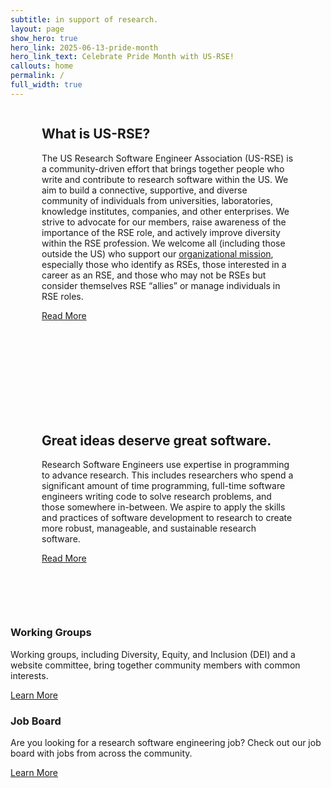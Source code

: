 ```yaml
---
subtitle: in support of research.
layout: page
show_hero: true
hero_link: 2025-06-13-pride-month
hero_link_text: Celebrate Pride Month with US-RSE!
callouts: home
permalink: /
full_width: true
---
```


<div class="card" style="padding:50px; margin-top:-50px">
<div class="row">
    <div class="col-md-9" style="margin:auto">
       <h2 class="block-title">What is US-RSE?</h2>
       <p>The US Research Software Engineer Association (US-RSE) is a community-driven effort that brings together people who write and contribute to research software within the US.
       We aim to build a connective, supportive, and diverse community of individuals from universities, laboratories, knowledge institutes, companies, and other enterprises.
       We strive to advocate for our members, raise awareness of the importance of the RSE role, and actively improve diversity within the RSE profession.
       We welcome all (including those outside the US) who support our <a href="{{ site.baseurl }}/about/mission/">organizational mission</a>, especially those who identify as RSEs, those interested in a career as an RSE, and those who may not be RSEs but consider themselves RSE “allies” or manage individuals in RSE roles.</p>
    <a href="{{ site.baseurl }}/about/" class="button btn-warning">Read More</a>
  </div>
    <div class="col-md-3">
      <img src="{{ site.baseurl }}/assets/img/circular_logo.png" alt="" style="padding:60px; float:right">
    </div>
 </div>
</div>


<div class="card" style="padding:50px; margin-top:50px">
<div class="row">
    <div class="col-md-4">
      <img src="{{ site.baseurl }}/assets/img/rse-lightbulb.png" alt="">
    </div>
    <div class="col-md-8" style="margin:auto">
       <h2 class="block-title">Great ideas deserve great software.</h2>
       <p>Research Software Engineers use expertise in programming to advance research.
      This includes researchers who spend a significant amount of time programming, full-time software engineers writing code to solve research problems, and those somewhere in-between. We aspire to apply the skills and practices of software development to research to create more robust, manageable, and sustainable research software.</p>
    <a href="{{ site.baseurl }}/about/what-is-an-rse/" class="button btn-warning">Read More</a>
  </div>
 </div>
</div>

<div class="inner" style="margin-top:50px">
  <div class="block-content">
   <div class="grid grid-col-2">        
    <div class="grid-item">
      <div class="grid-item-inside">
       <h3 class="grid-item-title line-left">Working Groups</h3>
       <div class="grid-item-content">
       <p>Working groups, including Diversity, Equity, and Inclusion (DEI) and a website committee, bring together community members with common interests.</p>
      </div>
       <div class="grid-item-buttons">
<a href="{{ site.baseurl }}/working-groups/" class="">Learn More</a>
   </div>
 </div>
</div>
<div class="grid-item">
<div class="grid-item-inside">
  <h3 class="grid-item-title line-left">Job Board</h3>
    <div class="grid-item-content">
    <p>Are you looking for a research software engineering job? Check out our job board with jobs from across the community.</p>
            </div>
            <div class="grid-item-buttons">
<a href="{{ site.baseurl }}/jobs/" class="">Learn More</a>
          </div>
        </div>
      </div>
    </div>    
  </div>
